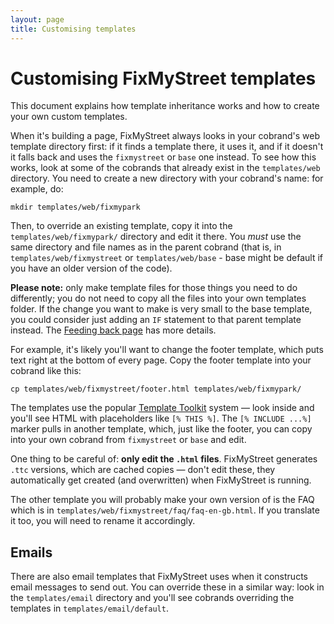 ```yaml
---
layout: page
title: Customising templates
---
```


# Customising FixMyStreet templates

<p class="lead">This document explains how template inheritance works
and how to create your own custom templates.</p>

When it's building a page, FixMyStreet always looks in your cobrand's web
template directory first: if it finds a template there, it uses it, and if it
doesn't it falls back and uses the `fixmystreet` or `base` one instead.
To see how this works, look at some of the cobrands that already exist in the
`templates/web` directory. You need to create a new directory with your
cobrand's name: for example, do:

    mkdir templates/web/fixmypark

Then, to override an existing template, copy it into the
`templates/web/fixmypark/` directory and edit it there. You *must* use the
same directory and file names as in the parent cobrand (that is, in
`templates/web/fixmystreet` or `templates/web/base` - base might be default if
you have an older version of the code).

<div class="attention-box">
    <strong>Please note:</strong> only make template files for those things you
    need to do differently; you do not need to copy all the files into your own
    templates folder. If the change you want to make is very small to the
    base template, you could consider just adding an <code>IF</code>
    statement to that parent template instead. The
    <a href="/feeding-back/">Feeding back page</a> has more details.
</div>

For example, it's likely you'll want to change the footer template, which puts
text right at the bottom of every page. Copy the footer template into your
cobrand like this:

    cp templates/web/fixmystreet/footer.html templates/web/fixmypark/

The templates use the popular <a
href="http://www.template-toolkit.org">Template Toolkit</a> system &mdash; look
inside and you'll see HTML with placeholders like `[% THIS %]`. The `[% INCLUDE
...%]` marker pulls in another template, which, just like the footer, you can
copy into your own cobrand from `fixmystreet` or `base` and edit.

<div class="attention-box warning">
    One thing to be careful of: <strong>only edit the <code>.html</code> files</strong>. FixMyStreet
    generates <code>.ttc</code> versions, which are cached copies &mdash; don't edit these, they
    automatically get created (and overwritten) when FixMyStreet is running.
</div>

The other template you will probably make your own version of is the FAQ which
is in `templates/web/fixmystreet/faq/faq-en-gb.html`. If you translate it too,
you will need to rename it accordingly.

## Emails

There are also email templates that FixMyStreet uses when it constructs email
messages to send out. You can override these in a similar way: look in the
`templates/email` directory and you'll see cobrands overriding the templates in
`templates/email/default`.
